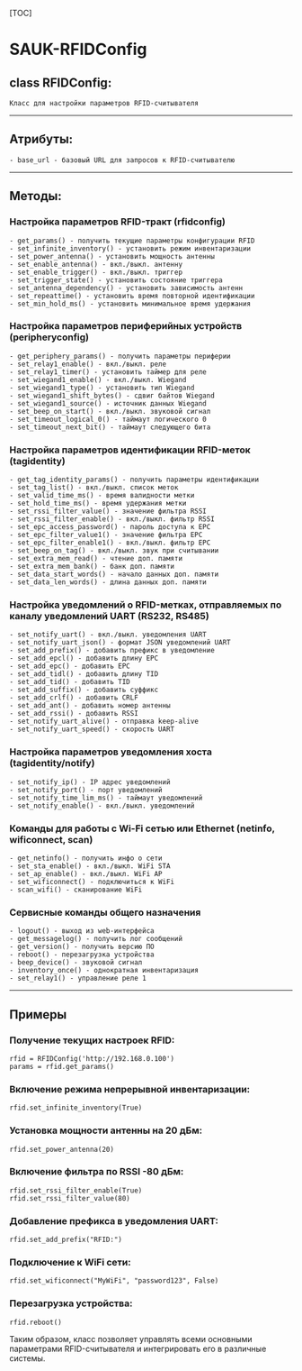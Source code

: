 [TOC]

# SAUK-RFIDConfig

## class RFIDConfig:
 
    Класс для настройки параметров RFID-считывателя

----------------------------------------------------------------
##    Атрибуты:
    - base_url - базовый URL для запросов к RFID-считывателю
----------------------------------------------------------------
##    Методы:
### Настройка параметров RFID-тракт (rfidconfig) 
    - get_params() - получить текущие параметры конфигурации RFID
    - set_infinite_inventory() - установить режим инвентаризации
    - set_power_antenna() - установить мощность антенны 
    - set_enable_antenna() - вкл./выкл. антенну
    - set_enable_trigger() - вкл./выкл. триггер
    - set_trigger_state() - установить состояние триггера
    - set_antenna_dependency() - установить зависимость антенн
    - set_repeattime() - установить время повторной идентификации
    - set_min_hold_ms() - установить минимальное время удержания
### Настройка параметров периферийных устройств (peripheryconfig)    
    - get_periphery_params() - получить параметры периферии
    - set_relay1_enable() - вкл./выкл. реле
    - set_relay1_timer() - установить таймер для реле
    - set_wiegand1_enable() - вкл./выкл. Wiegand
    - set_wiegand1_type() - установить тип Wiegand
    - set_wiegand1_shift_bytes() - сдвиг байтов Wiegand
    - set_wiegand1_source() - источник данных Wiegand
    - set_beep_on_start() - вкл./выкл. звуковой сигнал
    - set_timeout_logical_0() - таймаут логического 0
    - set_timeout_next_bit() - таймаут следующего бита
### Настройка параметров идентификации RFID-меток (tagidentity)
    - get_tag_identity_params() - получить параметры идентификации
    - set_tag_list() - вкл./выкл. список меток
    - set_valid_time_ms() - время валидности метки
    - set_hold_time_ms() - время удержания метки
    - set_rssi_filter_value() - значение фильтра RSSI
    - set_rssi_filter_enable() - вкл./выкл. фильтр RSSI
    - set_epc_access_password() - пароль доступа к EPC
    - set_epc_filter_value1() - значение фильтра EPC
    - set_epc_filter_enable1() - вкл./выкл. фильтр EPC
    - set_beep_on_tag() - вкл./выкл. звук при считывании
    - set_extra_mem_read() - чтение доп. памяти
    - set_extra_mem_bank() - банк доп. памяти
    - set_data_start_words() - начало данных доп. памяти 
    - set_data_len_words() - длина данных доп. памяти
### Настройка уведомлений о RFID-метках, отправляемых по каналу уведомлений UART (RS232, RS485)
    - set_notify_uart() - вкл./выкл. уведомления UART
    - set_notify_uart_json() - формат JSON уведомлений UART
    - set_add_prefix() - добавить префикс в уведомление 
    - set_add_epcl() - добавить длину EPC
    - set_add_epc() - добавить EPC
    - set_add_tidl() - добавить длину TID
    - set_add_tid() - добавить TID
    - set_add_suffix() - добавить суффикс
    - set_add_crlf() - добавить CRLF 
    - set_add_ant() - добавить номер антенны
    - set_add_rssi() - добавить RSSI
    - set_notify_uart_alive() - отправка keep-alive
    - set_notify_uart_speed() - скорость UART
### Настройка параметров уведомления хоста (tagidentity/notify)
    - set_notify_ip() - IP адрес уведомлений 
    - set_notify_port() - порт уведомлений
    - set_notify_time_lim_ms() - таймаут уведомлений
    - set_notify_enable() - вкл./выкл. уведомлений
### Команды для работы с Wi-Fi сетью или Ethernet (netinfo, wificonnect, scan)
    - get_netinfo() - получить инфо о сети
    - set_sta_enable() - вкл./выкл. WiFi STA
    - set_ap_enable() - вкл./выкл. WiFi AP  
    - set_wificonnect() - подключиться к WiFi
    - scan_wifi() - сканирование WiFi
### Сервисные команды общего назначения
    - logout() - выход из web-интерфейса
    - get_messagelog() - получить лог сообщений
    - get_version() - получить версию ПО
    - reboot() - перезагрузка устройства
    - beep_device() - звуковой сигнал
    - inventory_once() - однократная инвентаризация
    - set_relay1() - управление реле 1
----------------------------------------------------------------
## Примеры
### Получение текущих настроек RFID:
    rfid = RFIDConfig('http://192.168.0.100')
    params = rfid.get_params()

### Включение режима непрерывной инвентаризации:

    rfid.set_infinite_inventory(True)

### Установка мощности антенны на 20 дБм:

    rfid.set_power_antenna(20)

### Включение фильтра по RSSI -80 дБм:

    rfid.set_rssi_filter_enable(True)
    rfid.set_rssi_filter_value(80)

### Добавление префикса в уведомления UART:
 
    rfid.set_add_prefix("RFID:")

### Подключение к WiFi сети:

    rfid.set_wificonnect("MyWiFi", "password123", False)

### Перезагрузка устройства:

    rfid.reboot()

Таким образом, класс позволяет управлять всеми основными параметрами RFID-считывателя и интегрировать его в различные системы.